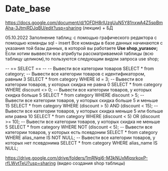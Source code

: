 # Date_base
https://docs.google.com/document/d/1OFDH8rlUzgUuN5Y81nxwA4Z5spBmAha-3JtmjRDJqBU/edit?usp=sharing (лекции) + БД

05.10.2022
       Заполнение таблиц:
с помощью графического редактора
с помощью команды sql - insert
Все команды в базе данных начинаются с указания той базы данных, в которой вы работаете **Use shop_yurasov;**
Если хотим выввести все атрибуты рассматриваемой таблицы (всю таблицу целиком),то пользуются следующим видом запроса
use shop;

-- == SELECT == --
-- Вывести все категории товаров
SELECT * from category;
-- Вывести все категории товаров с идентификатором, равным 3
SELECT * from category WHERE id = 3;
-- Вывести все категории товаров, у которых скидка не равна 0
SELECT * from category WHERE discount <> 0;
-- Вывести все категории товаров, у которых скидка больше 5 
SELECT * from category WHERE discount > 5;
-- Вывести все категории товаров, у которых скидка больше 5 и меньше 15
SELECT * from category WHERE (discount > 5) AND (discount < 15);
-- Вывести все категории товаров, у которых скидка меньше 5 или больше или равна 10
SELECT * from category WHERE (discount < 5) OR (discount >= 10);
-- Вывести все категории товаров, у которых скидка не меньше 5
SELECT * from category WHERE NOT (discount < 5);
-- Вывести все категории товаров, у которых есть псевдоним
SELECT * from category WHERE alias_name IS NOT NULL;
-- Вывести все категории товаров, у которых нет псевдонима
SELECT * from category WHERE  alias_name IS NULL;

https://drive.google.com/drive/folders/1mRNgj6-M3kNUxMlqsrkoxP-rfLWvtTeU?usp=sharing (видео создания shop таблицы)





